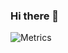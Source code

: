 ### Hi there 👋

<!--
**AthulMuralidhar/AthulMuralidhar** is a ✨ _special_ ✨ repository because its `README.md` (this file) appears on your GitHub profile.

Here are some ideas to get you started:

- 🔭 I’m currently working on ...
- 🌱 I’m currently learning ...
- 👯 I’m looking to collaborate on ...
- 🤔 I’m looking for help with ...
- 💬 Ask me about ...
- 📫 How to reach me: ...
- 😄 Pronouns: ...
- ⚡ Fun fact: ...
-->

<!--  https://github.com/lowlighter/metrics -->
![Metrics](https://github.com/my-github-user/my-github-user/blob/main/github-metrics.svg)
